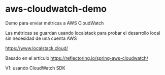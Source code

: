 # aws-cloudwatch-demo
Demo para enviar métricas a AWS CloudWatch

Las métricas se guardan usando localstack para probar el desarrollo local sin necesidad de una cuenta AWS

https://www.localstack.cloud/

Basado en el artículo https://reflectoring.io/spring-aws-cloudwatch/

V1: usando CloudWatch SDK
